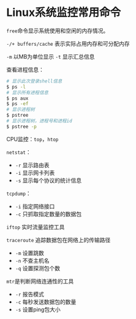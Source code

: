 # Linux系统监控常用命令

`free`命令显示系统使用和空闲的内存情况。

`-/+ buffers/cache` 表示实际占用内存和可分配内存

`-m` 以MB为单位显示 `-t` 显示汇总信息

查看进程信息：

``` Bash
# 显示此次登录shell信息
$ ps -l
# 显示所有进程信息
$ ps aux
$ ps -ef
# 显示进程树
$ pstree
# 显示进程树，进程号和进程id
$ pstree -p
```

CPU监控：`top`，`htop`

`netstat`：

- `-r` 显示路由表
- `-i` 显示网卡列表
- `-s` 显示每个协议的统计信息

`tcpdump`：

- `-i` 指定网络接口
- `-c` 只抓取指定数量的数据包

`iftop` 实时流量监控工具

`traceroute` 追踪数据包在网络上的传输路径

- `-m` 设置跳数
- `-n` 不查主机名
- `-q` 设置探测包个数

`mtr`是判断网络连通性的工具

- `-r` 报告模式
- `-c` 每秒发送数据包的数量
- `-s` 设置ping包大小


